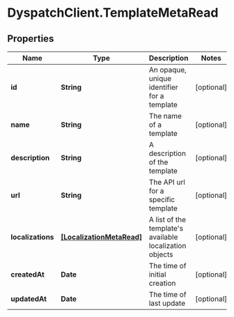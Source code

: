 # DyspatchClient.TemplateMetaRead

## Properties
Name | Type | Description | Notes
------------ | ------------- | ------------- | -------------
**id** | **String** | An opaque, unique identifier for a template | [optional] 
**name** | **String** | The name of a template | [optional] 
**description** | **String** | A description of the template | [optional] 
**url** | **String** | The API url for a specific template | [optional] 
**localizations** | [**[LocalizationMetaRead]**](LocalizationMetaRead.md) | A list of the template&#39;s available localization objects | [optional] 
**createdAt** | **Date** | The time of initial creation | [optional] 
**updatedAt** | **Date** | The time of last update | [optional] 


